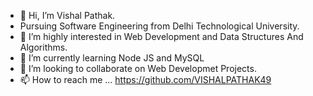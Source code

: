 - 👋 Hi, I’m Vishal Pathak.
- Pursuing Software Engineering from Delhi Technological University.
- 👀 I’m highly interested in Web Development and Data Structures And Algorithms.
- 🌱 I’m currently learning Node JS and MySQL
- 💞️ I’m looking to collaborate on Web Developmet Projects.
- 📫 How to reach me ...
https://github.com/VISHALPATHAK49
